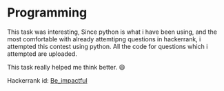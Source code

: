 # Programming
This task was interesting, 
Since python is what i have been using, and the most comfortable with already attemtipng questions in hackerrank, 
i attempted this contest using python. All the code for questions which i attempted are uploaded.

This task really helped me think better. :smile:

Hackerrank id: [Be_impactful](https://www.hackerrank.com/Be_impactful)
